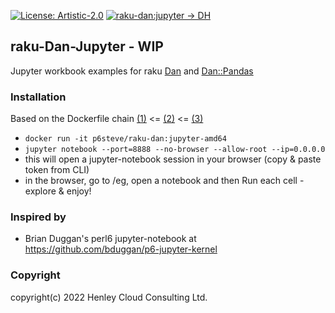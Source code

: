 [![License: Artistic-2.0](https://img.shields.io/badge/License-Artistic%202.0-0298c3.svg)](https://opensource.org/licenses/Artistic-2.0)
[![raku-dan:jupyter -> DH](https://github.com/p6steve/raku-Dan-Jupyter/actions/workflows/jupyter-weekly.yaml/badge.svg)](https://github.com/p6steve/raku-Dan-Jupyter/actions/workflows/jupyter-weekly.yaml)

## raku-Dan-Jupyter - WIP
Jupyter workbook examples for raku [Dan](https://github.com/p6steve/raku-Dan) and [Dan::Pandas](https://github.com/p6steve/raku-Dan-Pandas)

### Installation
Based on the Dockerfile chain [(1)](https://github.com/p6steve/raku-Dan-Jupyter/blob/master/Dockerfile) <= [(2)](https://github.com/p6steve/raku-Dan-Pandas/blob/main/Dockerfile) <= [(3)](https://github.com/p6steve/raku-Dockerfiles)
- ```docker run -it p6steve/raku-dan:jupyter-amd64```
- ```jupyter notebook --port=8888 --no-browser --allow-root --ip=0.0.0.0```
- this will open a jupyter-notebook session in your browser (copy & paste token from CLI)
- in the browser, go to /eg, open a notebook and then Run each cell - explore & enjoy!

### Inspired by
* Brian Duggan's perl6 jupyter-notebook at <https://github.com/bduggan/p6-jupyter-kernel>

### Copyright
copyright(c) 2022 Henley Cloud Consulting Ltd.
